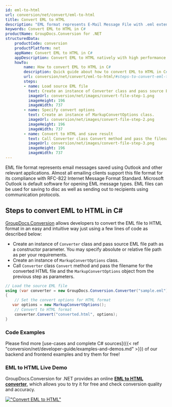 ```yaml
---
id: eml-to-html
url: conversion/net/convert/eml-to-html
title: Convert EML to HTML
description: "EML format represents E-Mail Message File with .eml extension. Learn how to convert EML to HTML file programmatically in C# language using GroupDocs.Conversion for .NET library."
keywords: Convert EML to HTML in C#
productName: GroupDocs.Conversion for .NET
structuredData:
    productCode: conversion
    productPlatform: net
    appName: Convert EML to HTML in C#
    appDescription: Convert EML to HTML natively with high performance using C# language and server side GroupDocs.Conversion for .NET APIs, without the use of any software like Microsoft or Open Office.
    howTo:
        name: How to convert EML to HTML in C# 
        description: Quick guide about how to convert EML to HTML in C# with high performance and accuracy.
        url: conversion/net/convert/eml-to-html/#steps-to-convert-eml-to-html-in-c
        steps:
        - name: Load source EML file 
          text: Create an instance of Converter class and pass source EML file path as a constructor parameter. You may specify absolute or relative file path as per your requirements. 
          imageUrl: conversion/net/images/convert-file-step-1.png
          imageHeight: 196
          imageWidth: 737
        - name: Specify convert options 
          text: Create an instance of MarkupConvertOptions class.
          imageUrl: conversion/net/images/convert-file-step-2.png
          imageHeight: 196
          imageWidth: 737
        - name: Convert to HTML and save result 
          text: Call Converter class Convert method and pass the filename for the converted HTML file and the MarkupConvertOptions object from the previous step as parameters.
          imageUrl: conversion/net/images/convert-file-step-3.png
          imageHeight: 196
          imageWidth: 737
---
```


EML file format represents email messages saved using Outlook and other relevant applications. Almost all emailing clients support this file format for its compliance with RFC-822 Internet Message Format Standard. Microsoft Outlook is default software for opening EML message types. EML files can be used for saving to disc as well as sending out to recipients using communication protocols.

## Steps to convert EML to HTML in C#

[GroupDocs.Conversion](https://products.groupdocs.com/conversion/net) allows developers to convert the EML file to HTML format in an easy and intuitive way just using a few lines of code as described below:

* Create an instance of `Converter` class and pass source EML file path as a constructor parameter. You may specify absolute or relative file path as per your requirements. 
* Create an instance of `MarkupConvertOptions` class.
* Call `Converter` class `Convert` method and pass the filename for the converted HTML file and the `MarkupConvertOptions` object from the previous step as parameters.

```csharp
// Load the source EML file
using (var converter = new GroupDocs.Conversion.Converter("sample.eml"))
{
    // Set the convert options for HTML format
   var options = new MarkupConvertOptions();
    // Convert to HTML format
    converter.Convert("converted.html", options);
}
```

### Code Examples

Please find more [use-cases and complete C# sources]({{< ref "conversion/net/developer-guide/examples-and-demos.md" >}}) of our backend and frontend examples and try them for free!

### EML to HTML Live Demo

GroupDocs.Conversion for .NET provides an online [**EML to HTML converter**](https://products.groupdocs.app/conversion/eml-to-html), which allows you to try it for free and check conversion quality and accuracy.

[!["Convert EML to HTML"](conversion/net/images/convert-to-html/convert-eml-to-html.png)](https://products.groupdocs.app/conversion/eml-to-html)